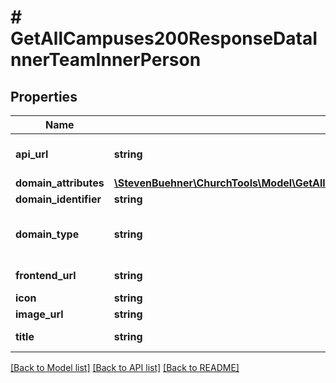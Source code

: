 # # GetAllCampuses200ResponseDataInnerTeamInnerPerson

## Properties

Name | Type | Description | Notes
------------ | ------------- | ------------- | -------------
**api_url** | **string** | API Endpoint to calendar | [optional]
**domain_attributes** | [**\StevenBuehner\ChurchTools\Model\GetAllCampuses200ResponseDataInnerTeamInnerPersonDomainAttributes**](GetAllCampuses200ResponseDataInnerTeamInnerPersonDomainAttributes.md) |  | [optional]
**domain_identifier** | **string** | Person ID | [optional]
**domain_type** | **string** | ChurchTools domain type | [optional] [default to 'person']
**frontend_url** | **string** | Frontend link | [optional]
**icon** | **string** |  | [optional]
**image_url** | **string** | Image Url | [optional]
**title** | **string** | Fullname of Person | [optional]

[[Back to Model list]](../../README.md#models) [[Back to API list]](../../README.md#endpoints) [[Back to README]](../../README.md)
